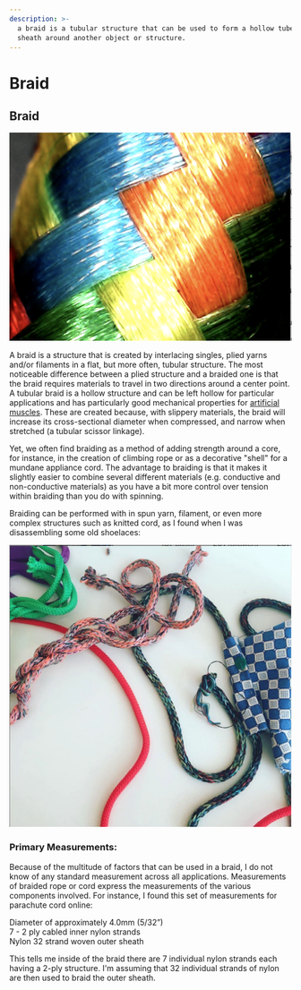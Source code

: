 ```yaml
---
description: >-
  a braid is a tubular structure that can be used to form a hollow tube or
  sheath around another object or structure.
---
```


# Braid

## **Braid**

![a close up of a braided cord. nylon roving was directly braided into this structure. ](../.gitbook/assets/screen-shot-2020-07-23-at-4.55.02-pm.png)

A braid is a structure that is created by interlacing singles, plied yarns and/or filaments in a flat, but more often, tubular structure. The most noticeable difference between a plied structure and a braided one is that the braid requires materials to travel in two directions around a center point. A tubular braid is a hollow structure and can be left hollow for particular applications and has particularly good mechanical properties for [artificial muscles](https://softroboticstoolkit.com/book/pneumatic-artificial-muscles). These are created because, with slippery materials, the braid will increase its cross-sectional diameter when compressed, and narrow when stretched \(a tubular scissor linkage\).

Yet, we often find braiding as a method of adding strength around a core, for instance, in the creation of climbing rope or as a decorative "shell" for a mundane appliance cord. The advantage to braiding is that it makes it slightly easier to combine several different materials \(e.g. conductive and non-conductive materials\) as you have a bit more control over tension within braiding than you do with spinning.

Braiding can be performed with in spun yarn, filament, or even more complex structures such as knitted cord, as I found when I was disassembling some old shoelaces:

![the red and green cords are the braided outer sheaths and the multi-colored strands were knitted insides of the lace. ](../.gitbook/assets/screen-shot-2020-07-27-at-4.47.43-pm.png)

### Primary Measurements:

Because of the multitude of factors that can be used in a braid, I do not know of any standard measurement across all applications. Measurements of braided rope or cord express the measurements of the various components involved. For instance, I found this set of measurements for parachute cord online:

Diameter of approximately 4.0mm \(5/32”\)  
7 - 2 ply cabled inner nylon strands  
Nylon 32 strand woven outer sheath

This tells me inside of the braid there are 7 individual nylon strands each having a 2-ply structure. I'm assuming that 32 individual strands of nylon are then used to braid the outer sheath.

